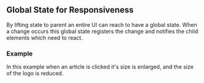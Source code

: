 ## Global State for Responsiveness

By lifting state to parent an entire UI can reach to have a global state. When a change occurs this global state registers the change and notifies the child elements which need to react.

### Example

In this example when an article is clicked it's size is enlarged, and the size of the logo is reduced.

